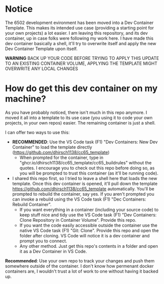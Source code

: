 # Notice #
The 6502 development evironment has been moved into a Dev Container Template. This makes its intended use case (providing a starting point for your own projects) a lot easier.  I am leaving this repository, and its dev container, up in case folks were following my work here. I have made this dev container basically a shell, it'll try to overwrite itself and apply the new Dev Container Template upon itself.

**WARNING** BACK UP YOUR CODE BEFORE TRYING TO APPLY THIS UPDATE TO AN EXISTING CONTAINER VOLUME, APPLYING THE TEMPLATE MIGHT OVERWRITE ANY LOCAL CHANGES

# How do get this dev container on my machine?
As you have probably noticed, there isn't much in this repo anymore. I moved it all into a template to its use case (you using it to code your own projects, in your own repos) easier. The remaining container is just a shell.

I can offer two ways to use this:
* **RECOMMENDED**: Use the VS Code task (F1) "Dev Containers: New Dev Container" to load the template directly (https://github.com/dhirsch1138/cc65_template)
  * When prompted for the container, type in "ghcr.io/dhirsch1138/cc65_template/cc65_buildrules" without the quotes. I encourage you to check out this repo before doing so, as you will be prompted to trust this container (as it'll be running code). 
* I shared this repo first, so I tried to leave a shell here that loads the new template. Once this dev container is opened, it'll pull down the template https://github.com/dhirsch1138/cc65_template automatically. You'll be prompted to rebuild the container, say yes. If you aren't prompted you can invoke a rebuild using the VS Code task (F1) "Dec Containers: Rebuild Container".
  * If you want everything in a container (including your source code) to keep stuff nice and tidy use the VS Code task (F1) "Dev Containers: Clone Repository in Container Volume". Provide this repo.
  * If you want the code easily accessible outside the container use the native VS Code task (F1) "Git: Clone". Provide this repo and open the folder after cloning. VS Code will notice it is a dev container and prompt you to connect.
  * Any other method. Just get this repo's contents in a folder and open it as a Dev Container in VS Code.


**Recommended**: Use your own repo to track your changes and push them somewhere outside of the container. I don't know how permenant docker containers are, I wouldn't trust a lot of work to one without having it backed up.
